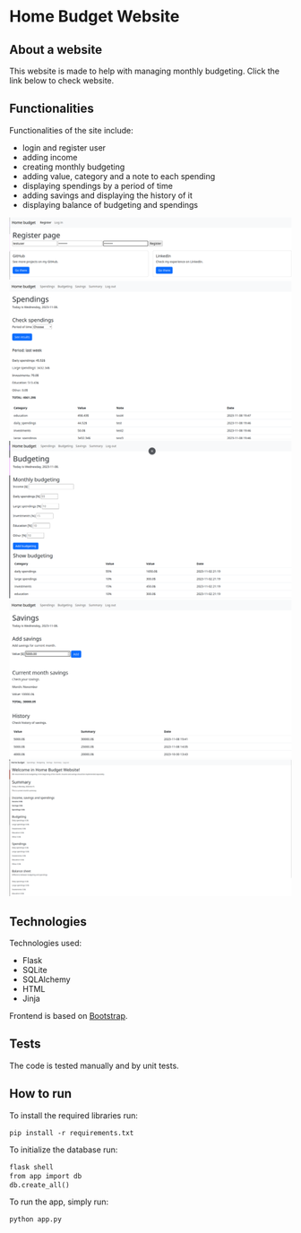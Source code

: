# Home Budget Website

## About a website

This website is made to help with managing monthly budgeting. Click the link below to check website.

## Functionalities

Functionalities of the site include:
- login and register user
- adding income
- creating monthly budgeting
- adding value, category and a note to each spending
- displaying spendings by a period of time
- adding savings and displaying the history of it
- displaying balance of budgeting and spendings

![Alt](https://github.com/jgmbl/home-budget/blob/main/Screenshots/0.png)
![Alt](https://github.com/jgmbl/home-budget/blob/main/Screenshots/1.png)
![Alt](https://github.com/jgmbl/home-budget/blob/main/Screenshots/2.png)
![Alt](https://github.com/jgmbl/home-budget/blob/main/Screenshots/3.png)
![Alt](https://github.com/jgmbl/home-budget/blob/main/Screenshots/4.png)

## Technologies

Technologies used:
- Flask
- SQLite
- SQLAlchemy
- HTML
- Jinja

Frontend is based on [Bootstrap](https://getbootstrap.com/).

## Tests

The code is tested manually and by unit tests.

## How to run
To install the required libraries run:

```
pip install -r requirements.txt
```

To initialize the database run:
```
flask shell
from app import db
db.create_all()
```

To run the app, simply run:
```
python app.py
```
